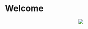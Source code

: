 <h1>Welcome</h1>
<div align="center">
<!--   <img src="https://www.wyzowl.com/wp-content/uploads/2021/12/tenor.gif"> -->
  <img src="https://mblogthumb-phinf.pstatic.net/MjAyMDEwMjJfMTMw/MDAxNjAzMzc1NTY1Mjky.VuT6CYMhfLvvgIjY07XQApDUEp5xEV6SiqxLOK1ouCQg.5KJgbQXVaGHQSMKleoZ8qa-YvmCX9u-FWETcZ51qP_gg.GIF.mmj5202/1583843323477.gif?type=w800">
</div>